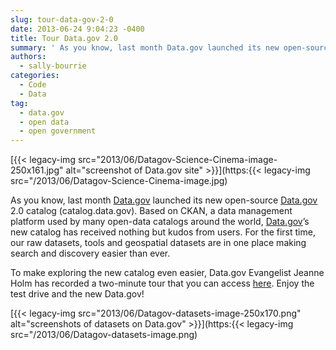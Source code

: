 ```yaml
---
slug: tour-data-gov-2-0
date: 2013-06-24 9:04:23 -0400
title: Tour Data.gov 2.0
summary: ' As you know, last month Data.gov launched its new open-source Data.gov 2.0 catalog (catalog.data.gov). Based on CKAN, a data management platform used by many open-data catalogs around the world, Data.gov&rsquo;s new catalog has received nothing but kudos from users. For the first time, our raw datasets, tools'
authors:
  - sally-bourrie
categories:
  - Code
  - Data
tag:
  - data.gov
  - open data
  - open government
---
```


[{{< legacy-img src="2013/06/Datagov-Science-Cinema-image-250x161.jpg" alt="screenshot of Data.gov site" >}}](https:{{< legacy-img src="/2013/06/Datagov-Science-Cinema-image.jpg)

<p style="text-align: left">
  <del></del>As you know, last month <a href="http://www.data.gov/" target="_blank">Data.gov</a> launched its new open-source <a href="http://www.data.gov/" target="_blank">Data.gov</a> 2.0 catalog (catalog.data.gov). Based on CKAN, a data management platform used by many open-data catalogs around the world, <a href="http://www.data.gov/" target="_blank">Data.gov</a>’s new catalog has received nothing but kudos from users. For the first time, our raw datasets, tools and geospatial datasets are in one place  making search and discovery easier than ever.
</p>

<div>
  <div>
    <div>
      <div>
        <p style="text-align: left">
          To make exploring the new catalog even easier, Data.gov Evangelist Jeanne Holm has recorded a two-minute tour that you can access <a title="CKAN Webinar" href="http://www.data.gov/training-videos/CKAN%20Webinar.wmv" target="_blank">here</a>. Enjoy the test drive and the new Data.gov!
        </p>
      </div>
    </div>
  </div>
</div>

[{{< legacy-img src="2013/06/Datagov-datasets-image-250x170.png" alt="screenshots of datasets on Data.gov" >}}](https:{{< legacy-img src="/2013/06/Datagov-datasets-image.png)